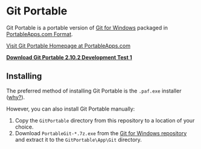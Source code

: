 # Git Portable

Git Portable is a portable version of [Git for Windows](https://git-for-windows.github.io) packaged in [PortableApps.com Format](http://portableapps.com/about/what_is_a_portable_app).

[Visit Git Portable Homepage at PortableApps.com](http://portableapps.com/node/34685)

__[Download Git Portable 2.10.2 Development Test 1][download]__

## Installing

The preferred method of installing Git Portable is the `.paf.exe` installer ([why?](http://portableapps.com/about/what_is_a_portable_app#whypaf)).

However, you can also install Git Portable manually:

1. Copy the `GitPortable` directory from this repository to a location of your choice.
2. Download `PortableGit-*.7z.exe` from the [Git for Windows repository](https://github.com/git-for-windows/git/releases) and extract it to the `GitPortable\App\Git` directory.

 [download]: https://github.com/sheabunge/GitPortable/releases/download/v2.10.2-devtest.1/GitPortable_2.10.2_Development_Test_1.paf.exe
